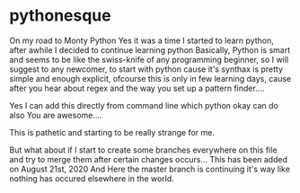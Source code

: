 # pythonesque
On my road to Monty Python 
Yes it was a time I started to learn python, after awhile I decided to continue learning python 
Basically, Python is smart and seems to be like the swiss-knife of any programming beginner, so I will suggest to any newcomer, to start with python cause it's synthax is pretty simple and enough explicit, ofcourse this is only in few learning days, cause after you hear about regex and the way you set up a pattern finder.... 

Yes I can add this directly from command line which python okay can do also
You are awesome....

This is pathetic and starting to be really strange for me.

But what about if I start to create some branches everywhere on this file and try to merge them after certain changes occurs...
This has been added on August 21st, 2020
And Here the master branch is continuing it's way like nothing has occured elsewhere in the world.

